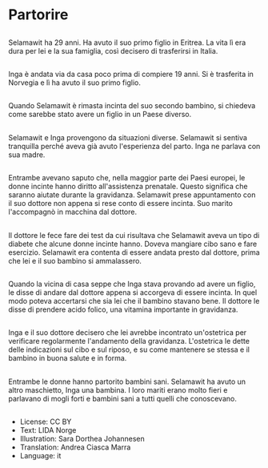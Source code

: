 # Partorire

##
Selamawit ha 29 anni. Ha avuto il suo primo figlio in Eritrea. La vita lì era dura per lei e la sua famiglia, così decisero di trasferirsi in Italia.

##
Inga è andata via da casa poco prima di compiere 19 anni. Si è trasferita in Norvegia e lì ha avuto il suo primo figlio.

##
Quando Selamawit è rimasta incinta del suo secondo bambino, si chiedeva come sarebbe stato avere un figlio in un Paese diverso.

##
Selamawit e Inga provengono da situazioni diverse. Selamawit si sentiva tranquilla perché aveva già avuto l'esperienza del parto. Inga ne parlava con sua madre.

##
Entrambe avevano saputo che, nella maggior parte dei Paesi europei, le donne incinte hanno diritto all'assistenza prenatale. Questo significa che saranno aiutate durante la gravidanza. Selamawit prese appuntamento con il suo dottore non appena si rese conto di essere incinta. Suo marito l'accompagnò in macchina dal dottore.

##
Il dottore le fece fare dei test da cui risultava che Selamawit aveva un tipo di diabete che alcune donne incinte hanno. Doveva mangiare cibo sano e fare esercizio. Selamawit era contenta di essere andata presto dal dottore, prima che lei e il suo bambino si ammalassero.

##
Quando la vicina di casa seppe che Inga stava provando ad avere un figlio, le disse di andare dal dottore appena si accorgeva di essere incinta. In quel modo poteva accertarsi che sia lei che il bambino stavano bene. Il dottore le disse di prendere acido folico, una vitamina importante in gravidanza.

##
Inga e il suo dottore decisero che lei avrebbe incontrato un'ostetrica per verificare regolarmente l'andamento della gravidanza. L'ostetrica le dette delle indicazioni sul cibo e sul riposo, e su come mantenere se stessa e il bambino in buona salute e in forma.

##
Entrambe le donne hanno partorito bambini sani. Selamawit ha avuto un altro maschietto, Inga una bambina. I loro mariti erano molto fieri e parlavano di mogli forti e bambini sani a tutti quelli che conoscevano.

##
* License: CC BY
* Text: LIDA Norge
* Illustration: Sara Dorthea Johannesen
* Translation: Andrea Ciasca Marra
* Language: it
